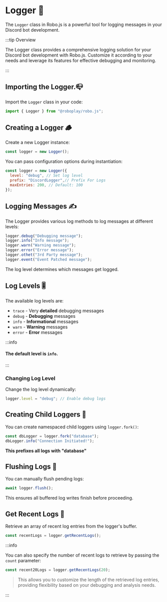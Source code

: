 # Logger 🌳

The `Logger` class in Robo.js is a powerful tool for logging messages in your Discord bot development.


:::tip Overview

The Logger class provides a comprehensive logging solution for your Discord bot development with Robo.js. Customize it according to your needs and leverage its features for effective debugging and monitoring.

:::


## Importing the Logger.📪

Import the `Logger` class in your code:

```javascript
import { Logger } from "@roboplay/robo.js";
```

## Creating a Logger 🪵

Create a new Logger instance:

```javascript
const logger = new Logger();
```

You can pass configuration options during instantiation:

```javascript {2}
const logger = new Logger({
  level: "debug", // Set log level 
  prefix: "DiscordLogger",// Prefix For Logs
  maxEntries: 200, // Default: 100
});
```

## Logging Messages ✍️

The Logger provides various log methods to log messages at different levels:

```javascript
logger.debug("Debugging message");
logger.info("Info message");
logger.warn("Warning message");
logger.error("Error message");
logger.othet("3rd Party message");
logger.event("Event Patched message");
```

The log level determines which messages get logged.

## Log Levels 🎚️

The available log levels are:

- `trace` - Very **detailed** debugging messages
- `debug` - **Debugging** messages 
- `info` - **Informational** messages
- `warn` - **Warning** messages
- `error` - **Error** messages

:::info

#### The default level is `info`.

:::

### Changing Log Level 

Change the log level dynamically:

```javascript
logger.level = "debug"; // Enable debug logs
```

## Creating Child Loggers 🐣

You can create namespaced child loggers using `logger.fork()`:

```javascript {1}
const dbLogger = logger.fork("database");
dbLogger.info("Connection Initiated!");
```

**This prefixes all logs with "database"**

## Flushing Logs 🚽

You can manually flush pending logs:

```javascript
await logger.flush();
```

This ensures all buffered log writes finish before proceeding.

## Get Recent Logs 📡

Retrieve an array of recent log entries from the logger's buffer.


```javascript
const recentLogs = logger.getRecentLogs();
```

:::info 

You can also specify the number of recent logs to retrieve by passing the `count` parameter:

```javascript
const recent20Logs = logger.getRecentLogs(20);
```
> This allows you to customize the length of the retrieved log entries, providing flexibility based on your debugging and analysis needs. 

:::
